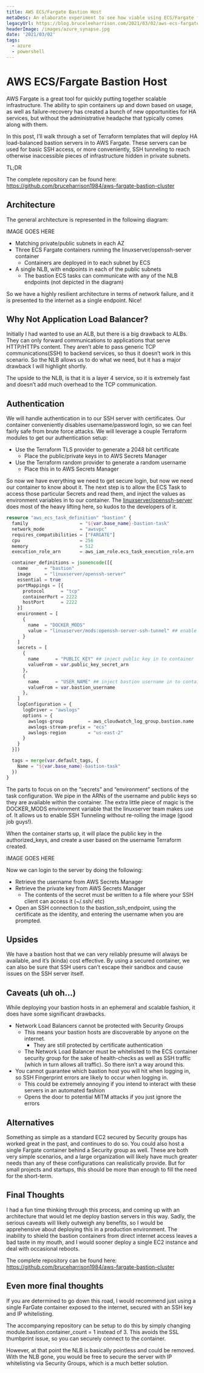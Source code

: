 ```yaml
---
title: AWS ECS/Fargate Bastion Host
metaDesc: An elaborate experiment to see how viable using ECS/Fargate for a persistent bastion host really is
legacyUrl: https://blog.bruceleeharrison.com/2021/03/02/aws-ecs-fargate-bastion-host/
headerImage: /images/azure_synapse.jpg
date: '2021/03/02'
tags:
  - azure
  - powershell
---
```


# AWS ECS/Fargate Bastion Host

AWS Fargate is a great tool for quickly putting together scalable infrastructure. The ability to spin containers up and down based on usage, as well as failure-recovery has created a bunch of new opportunities for HA services, but without the administrative headache that typically comes along with them.

In this post, I’ll walk through a set of Terraform templates that will deploy HA load-balanced bastion servers in to AWS Fargate. These servers can be used for basic SSH access, or more conveniently, SSH tunneling to reach otherwise inaccessible pieces of infrastructure hidden in private subnets.

TL;DR

The complete repository can be found here:
https://github.com/bruceharrison1984/aws-fargate-bastion-cluster

## Architecture

The general architecture is represented in the following diagram:

IMAGE GOES HERE

- Matching private/public subnets in each AZ
- Three ECS Fargate containers running the linuxserver/openssh-server container
  - Containers are deployed in to each subnet by ECS
- A single NLB, with endpoints in each of the public subnets
  - The bastion ECS tasks can communicate with any of the NLB endpoints (not depicted in the diagram)

So we have a highly resilient architecture in terms of network failure, and it is presented to the internet as a single endpoint. Nice!

## Why Not Application Load Balancer?

Initially I had wanted to use an ALB, but there is a big drawback to ALBs. They can only forward communications to applications that serve HTTP/HTTPs content. They aren’t able to pass generic TCP communications(SSH) to backend services, so thus it doesn’t work in this scenario. So the NLB allows us to do what we need, but it has a major drawback I will highlight shortly.

The upside to the NLB, is that it is a layer 4 service, so it is extremely fast and doesn’t add much overhead to the TCP communication.

## Authentication

We will handle authentication in to our SSH server with certificates. Our container conveniently disables username/password login, so we can feel fairly safe from brute force attacks. We will leverage a couple Terraform modules to get our authentication setup:

- Use the Terraform TLS provider to generate a 2048 bit certificate
  - Place the public/private keys in to AWS Secrets Manager
- Use the Terraform random provider to generate a random username
  - Place this in to AWS Secrets Manager

So now we have everything we need to get secure login, but now we need our container to know about it. The next step is to allow the ECS Task to access those particular Secrets and read them, and inject the values as environment variables in to our container. The [linuxserver/openssh-server](https://github.com/linuxserver/docker-openssh-server) does most of the heavy lifting here, so kudos to the developers of it.

```terraform
resource "aws_ecs_task_definition" "bastion" {
  family                   = "${var.base_name}-bastion-task"
  network_mode             = "awsvpc"
  requires_compatibilities = ["FARGATE"]
  cpu                      = 256
  memory                   = 512
  execution_role_arn       = aws_iam_role.ecs_task_execution_role.arn

  container_definitions = jsonencode([{
    name      = "bastion"
    image     = "linuxserver/openssh-server"
    essential = true
    portMappings = [{
      protocol      = "tcp"
      containerPort = 2222
      hostPort      = 2222
    }]
    environment = [
      {
        name  = "DOCKER_MODS"
        value = "linuxserver/mods:openssh-server-ssh-tunnel" ## enable ssh-tunneling to backend resources
      }
    ]
    secrets = [
      {
        name      = "PUBLIC_KEY" ## inject public key in to container
        valueFrom = var.public_key_secret_arn
      },
      {
        name      = "USER_NAME" ## inject bastion username in to container
        valueFrom = var.bastion_username
      },
    ]
    logConfiguration = {
      logDriver = "awslogs"
      options = {
        awslogs-group         = aws_cloudwatch_log_group.bastion.name
        awslogs-stream-prefix = "ecs"
        awslogs-region        = "us-east-2"
      }
    }
  }])

  tags = merge(var.default_tags, {
    Name = "${var.base_name}-bastion-task"
  })
}
```

The parts to focus on on the “secrets” and “environment” sections of the task configuration. We pipe in the ARNs of the username and public keys so they are available within the container. The extra little piece of magic is the DOCKER_MODS environment variable that the linuxserver team makes use of. It allows us to enable SSH Tunneling without re-rolling the image (good job guys!).

When the container starts up, it will place the public key in the authorized_keys, and create a user based on the username Terraform created.

IMAGE GOES HERE

Now we can login to the server by doing the following:

- Retrieve the username from AWS Secrets Manager
- Retrieve the private key from AWS Secrets Manager
  - The contents of the secret must be written to a file where your SSH client can access it (~/.ssh/ etc)
- Open an SSH connection to the bastion_ssh_endpoint, using the certificate as the identity, and entering the username when you are prompted.

## Upsides

We have a bastion host that we can very reliably presume will always be available, and it’s (kinda) cost effective. By using a secured container, we can also be sure that SSH users can’t escape their sandbox and cause issues on the SSH server itself.

## Caveats (uh oh...)

While deploying your bastion hosts in an ephemeral and scalable fashion, it does have some significant drawbacks.

- Network Load Balancers cannot be protected with Security Groups
  - This means your bastion hosts are discoverable by anyone on the internet.
    - They are still protected by certificate authentication
  - The Network Load Balancer must be whitelisted to the ECS container security group for the sake of health-checks as well as SSH traffic (which in turn allows all traffic). So there isn’t a way around this.
- You cannot guarantee which bastion host you will hit when logging in, so SSH Fingerprint errors are likely to occur when logging in.
  - This could be extremely annoying if you intend to interact with these servers in an automated fashion
  - Opens the door to potential MITM attacks if you just ignore the errors

## Alternatives

Something as simple as a standard EC2 secured by Security groups has worked great in the past, and continues to do so. You could also host a single Fargate container behind a Security group as well. These are both very simple scenarios, and a large organization will likely have much greater needs than any of these configurations can realistically provide. But for small projects and startups, this should be more than enough to fill the need for the short-term.

## Final Thoughts

I had a fun time thinking through this process, and coming up with an architecture that would let me deploy bastion servers in this way. Sadly, the serious caveats will likely outweigh any benefits, so I would be apprehensive about deploying this in a production environment. The inability to shield the bastion containers from direct internet access leaves a bad taste in my mouth, and I would sooner deploy a single EC2 instance and deal with occasional reboots.

The complete repository can be found here:
https://github.com/bruceharrison1984/aws-fargate-bastion-cluster

## Even more final thoughts

If you are determined to go down this road, I would recommend just using a single FarGate container exposed to the internet, secured with an SSH key and IP whitelisting.

The accompanying repository can be setup to do this by simply changing module.bastion.container_count = 1 instead of 3. This avoids the SSL thumbprint issue, so you can securely connect to the container.

However, at that point the NLB is basically pointless and could be removed. With the NLB gone, you would be free to secure the server with IP whitelisting via Security Groups, which is a much better solution.
